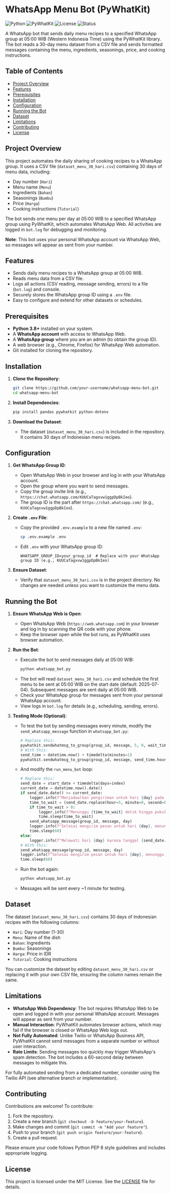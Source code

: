 # WhatsApp Menu Bot (PyWhatKit)

![Python](https://img.shields.io/badge/python-3.8%2B-blue)
![PyWhatKit](https://img.shields.io/badge/PyWhatKit-WhatsApp-orange)
![License](https://img.shields.io/badge/license-MIT-green)
![Status](https://img.shields.io/badge/status-active-brightgreen)

A WhatsApp bot that sends daily menu recipes to a specified WhatsApp group at 05:00 WIB (Western Indonesia Time) using the PyWhatKit library. The bot reads a 30-day menu dataset from a CSV file and sends formatted messages containing the menu, ingredients, seasonings, price, and cooking instructions.

## Table of Contents
- [Project Overview](#project-overview)
- [Features](#features)
- [Prerequisites](#prerequisites)
- [Installation](#installation)
- [Configuration](#configuration)
- [Running the Bot](#running-the-bot)
- [Dataset](#dataset)
- [Limitations](#limitations)
- [Contributing](#contributing)
- [License](#license)

## Project Overview
This project automates the daily sharing of cooking recipes to a WhatsApp group. It uses a CSV file (`dataset_menu_30_hari.csv`) containing 30 days of menu data, including:
- Day number (`Hari`)
- Menu name (`Menu`)
- Ingredients (`Bahan`)
- Seasonings (`Bumbu`)
- Price (`Harga`)
- Cooking instructions (`Tutorial`)

The bot sends one menu per day at 05:00 WIB to a specified WhatsApp group using PyWhatKit, which automates WhatsApp Web. All activities are logged in `bot.log` for debugging and monitoring.

**Note**: This bot uses your personal WhatsApp account via WhatsApp Web, so messages will appear as sent from your number.

## Features
- Sends daily menu recipes to a WhatsApp group at 05:00 WIB.
- Reads menu data from a CSV file.
- Logs all actions (CSV reading, message sending, errors) to a file (`bot.log`) and console.
- Securely stores the WhatsApp group ID using a `.env` file.
- Easy to configure and extend for other datasets or schedules.

## Prerequisites
- **Python 3.8+** installed on your system.
- A **WhatsApp account** with access to WhatsApp Web.
- A **WhatsApp group** where you are an admin (to obtain the group ID).
- A web browser (e.g., Chrome, Firefox) for WhatsApp Web automation.
- Git installed for cloning the repository.

## Installation
1. **Clone the Repository**:
   ```bash
   git clone https://github.com/your-username/whatsapp-menu-bot.git
   cd whatsapp-menu-bot
   ```

2. **Install Dependencies**:
   ```bash
   pip install pandas pywhatkit python-dotenv
   ```

3. **Download the Dataset**:
   - The dataset (`dataset_menu_30_hari.csv`) is included in the repository. It contains 30 days of Indonesian menu recipes.

## Configuration
1. **Get WhatsApp Group ID**:
   - Open WhatsApp Web in your browser and log in with your WhatsApp account.
   - Open the group where you want to send messages.
   - Copy the group invite link (e.g., `https://chat.whatsapp.com/KUUCaTagxvw1ggpDpBkIeo`).
   - The group ID is the part after `https://chat.whatsapp.com/` (e.g., `KUUCaTagxvw1ggpDpBkIeo`).

2. **Create `.env` File**:
   - Copy the provided `.env.example` to a new file named `.env`:
     ```bash
     cp .env.example .env
     ```
   - Edit `.env` with your WhatsApp group ID:
     ```plaintext
     WHATSAPP_GROUP_ID=your_group_id  # Replace with your WhatsApp group ID (e.g., KUUCaTagxvw1ggpDpBkIeo)
     ```

3. **Ensure Dataset**:
   - Verify that `dataset_menu_30_hari.csv` is in the project directory. No changes are needed unless you want to customize the menu data.

## Running the Bot
1. **Ensure WhatsApp Web is Open**:
   - Open WhatsApp Web (`https://web.whatsapp.com`) in your browser and log in by scanning the QR code with your phone.
   - Keep the browser open while the bot runs, as PyWhatKit uses browser automation.

2. **Run the Bot**:
   - Execute the bot to send messages daily at 05:00 WIB:
     ```bash
     python whatsapp_bot.py
     ```
   - The bot will read `dataset_menu_30_hari.csv` and schedule the first menu to be sent at 05:00 WIB on the start date (default: 2025-07-04). Subsequent messages are sent daily at 05:00 WIB.
   - Check your WhatsApp group for messages sent from your personal WhatsApp account.
   - View logs in `bot.log` for details (e.g., scheduling, sending, errors).

3. **Testing Mode (Optional)**:
   - To test the bot by sending messages every minute, modify the `send_whatsapp_message` function in `whatsapp_bot.py`:
     ```python
     # Replace this:
     pywhatkit.sendwhatmsg_to_group(group_id, message, 5, 0, wait_time=30)
     # With this:
     send_time = datetime.now() + timedelta(minutes=1)
     pywhatkit.sendwhatmsg_to_group(group_id, message, send_time.hour, send_time.minute, wait_time=10)
     ```
   - And modify the `run_menu_bot` loop:
     ```python
     # Replace this:
     send_date = start_date + timedelta(days=index)
     current_date = datetime.now().date()
     if send_date.date() >= current_date:
         logger.info(f"Menjadwalkan pengiriman untuk hari {day} pada {send_date}")
         time_to_wait = (send_date.replace(hour=5, minute=0, second=0) - datetime.now()).total_seconds()
         if time_to_wait > 0:
             logger.info(f"Menunggu {time_to_wait} detik hingga pukul 05:00 WIB")
             time.sleep(time_to_wait)
         send_whatsapp_message(group_id, message, day)
         logger.info(f"Selesai mengirim pesan untuk hari {day}, menunggu 60 detik sebelum lanjut")
         time.sleep(60)
     else:
         logger.info(f"Melewati hari {day} karena tanggal {send_date.date()} sudah lewat")
     # With this:
     send_whatsapp_message(group_id, message, day)
     logger.info(f"Selesai mengirim pesan untuk hari {day}, menunggu 60 detik sebelum lanjut")
     time.sleep(60)
     ```
   - Run the bot again:
     ```bash
     python whatsapp_bot.py
     ```
   - Messages will be sent every ~1 minute for testing.

## Dataset
The dataset (`dataset_menu_30_hari.csv`) contains 30 days of Indonesian recipes with the following columns:
- `Hari`: Day number (1-30)
- `Menu`: Name of the dish
- `Bahan`: Ingredients
- `Bumbu`: Seasonings
- `Harga`: Price in IDR
- `Tutorial`: Cooking instructions

You can customize the dataset by editing `dataset_menu_30_hari.csv` or replacing it with your own CSV file, ensuring the column names remain the same.

## Limitations
- **WhatsApp Web Dependency**: The bot requires WhatsApp Web to be open and logged in with your personal WhatsApp account. Messages will appear as sent from your number.
- **Manual Interaction**: PyWhatKit automates browser actions, which may fail if the browser is closed or WhatsApp Web logs out.
- **Not Fully Automated**: Unlike Twilio or WhatsApp Business API, PyWhatKit cannot send messages from a separate number or without user interaction.
- **Rate Limits**: Sending messages too quickly may trigger WhatsApp's spam detection. The bot includes a 60-second delay between messages to mitigate this.

For fully automated sending from a dedicated number, consider using the Twilio API (see alternative branch or implementation).

## Contributing
Contributions are welcome! To contribute:
1. Fork the repository.
2. Create a new branch (`git checkout -b feature/your-feature`).
3. Make changes and commit (`git commit -m "Add your feature"`).
4. Push to your branch (`git push origin feature/your-feature`).
5. Create a pull request.

Please ensure your code follows Python PEP 8 style guidelines and includes appropriate logging.

## License
This project is licensed under the MIT License. See the [LICENSE](LICENSE) file for details.